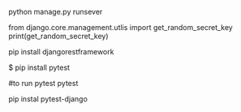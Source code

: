 python manage.py runsever

from django.core.management.utlis import get_random_secret_key
print(get_random_secret_key)

pip install djangorestframework

$ pip install pytest

#to run pytest
pytest

pip instal pytest-django